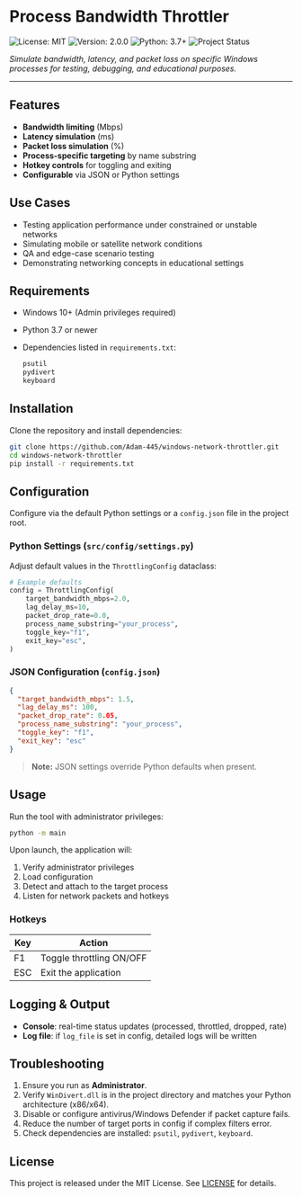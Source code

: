 # Process Bandwidth Throttler

![License: MIT](https://img.shields.io/badge/license-MIT-green.svg) ![Version: 2.0.0](https://img.shields.io/badge/version-2.0.0-blue.svg) ![Python: 3.7+](https://img.shields.io/badge/python-3.7%2B-yellow.svg) ![Project Status](https://img.shields.io/badge/status-archived-lightgrey)

*Simulate bandwidth, latency, and packet loss on specific Windows processes for testing, debugging, and educational purposes.*

---

## Features

* **Bandwidth limiting** (Mbps)
* **Latency simulation** (ms)
* **Packet loss simulation** (%)
* **Process-specific targeting** by name substring
* **Hotkey controls** for toggling and exiting
* **Configurable** via JSON or Python settings

## Use Cases

* Testing application performance under constrained or unstable networks
* Simulating mobile or satellite network conditions
* QA and edge-case scenario testing
* Demonstrating networking concepts in educational settings

## Requirements

* Windows 10+ (Admin privileges required)
* Python 3.7 or newer
* Dependencies listed in `requirements.txt`:

  ```bash
  psutil
  pydivert
  keyboard
  ```

## Installation

Clone the repository and install dependencies:

```bash
git clone https://github.com/Adam-445/windows-network-throttler.git
cd windows-network-throttler
pip install -r requirements.txt
```

## Configuration

Configure via the default Python settings or a `config.json` file in the project root.

### Python Settings (`src/config/settings.py`)

Adjust default values in the `ThrottlingConfig` dataclass:

```python
# Example defaults
config = ThrottlingConfig(
    target_bandwidth_mbps=2.0,
    lag_delay_ms=10,
    packet_drop_rate=0.0,
    process_name_substring="your_process",
    toggle_key="f1",
    exit_key="esc",
)
```

### JSON Configuration (`config.json`)

```json
{
  "target_bandwidth_mbps": 1.5,
  "lag_delay_ms": 100,
  "packet_drop_rate": 0.05,
  "process_name_substring": "your_process",
  "toggle_key": "f1",
  "exit_key": "esc"
}
```

> **Note:** JSON settings override Python defaults when present.

## Usage

Run the tool with administrator privileges:

```bash
python -m main
```

Upon launch, the application will:

1. Verify administrator privileges
2. Load configuration
3. Detect and attach to the target process
4. Listen for network packets and hotkeys

### Hotkeys

| Key | Action                   |
| --- | ------------------------ |
| F1  | Toggle throttling ON/OFF |
| ESC | Exit the application     |

## Logging & Output

* **Console**: real-time status updates (processed, throttled, dropped, rate)
* **Log file**: if `log_file` is set in config, detailed logs will be written

## Troubleshooting

1. Ensure you run as **Administrator**.
2. Verify `WinDivert.dll` is in the project directory and matches your Python architecture (x86/x64).
3. Disable or configure antivirus/Windows Defender if packet capture fails.
4. Reduce the number of target ports in config if complex filters error.
5. Check dependencies are installed: `psutil`, `pydivert`, `keyboard`.

## License

This project is released under the MIT License. See [LICENSE](LICENSE) for details.
